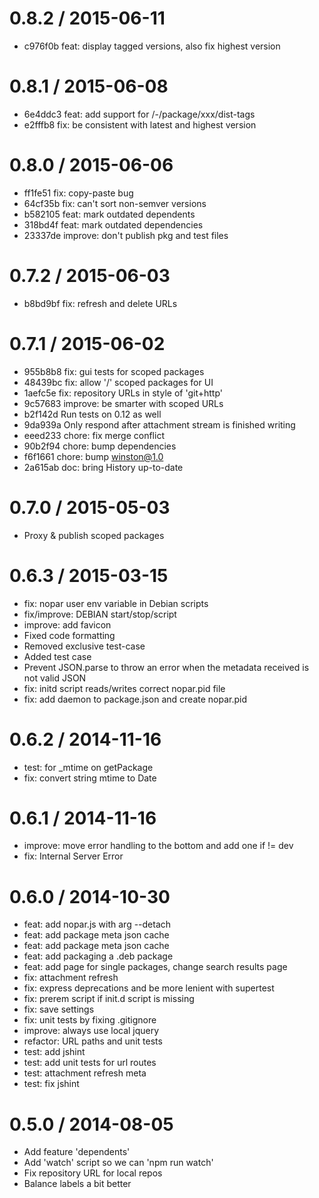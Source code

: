 0.8.2 / 2015-06-11
==================

  * c976f0b feat: display tagged versions, also fix highest version

0.8.1 / 2015-06-08
==================

  * 6e4ddc3 feat: add support for /-/package/xxx/dist-tags
  * e2fffb8 fix: be consistent with latest and highest version

0.8.0 / 2015-06-06
==================

  * ff1fe51 fix: copy-paste bug
  * 64cf35b fix: can't sort non-semver versions
  * b582105 feat: mark outdated dependents
  * 318bd4f feat: mark outdated dependencies
  * 23337de improve: don't publish pkg and test files

0.7.2 / 2015-06-03
==================

  * b8bd9bf fix: refresh and delete URLs

0.7.1 / 2015-06-02
==================

  * 955b8b8 fix: gui tests for scoped packages
  * 48439bc fix: allow '/' scoped packages for UI
  * 1aefc5e fix: repository URLs in style of 'git+http'
  * 9c57683 improve: be smarter with scoped URLs
  * b2f142d Run tests on 0.12 as well
  * 9da939a Only respond after attachment stream is finished writing
  * eeed233 chore: fix merge conflict
  * 90b2f94 chore: bump dependencies
  * f6f1661 chore: bump winston@1.0
  * 2a615ab doc: bring History up-to-date

0.7.0 / 2015-05-03
==================

 * Proxy & publish scoped packages

0.6.3 / 2015-03-15
==================

 * fix: nopar user env variable in Debian scripts
 * fix/improve: DEBIAN start/stop/script
 * improve: add favicon
 * Fixed code formatting
 * Removed exclusive test-case
 * Added test case
 * Prevent JSON.parse to throw an error when the metadata received is not valid JSON
 * fix: initd script reads/writes correct nopar.pid file
 * fix: add daemon to package.json and create nopar.pid

0.6.2 / 2014-11-16
==================

 * test: for _mtime on getPackage
 * fix: convert string mtime to Date

0.6.1 / 2014-11-16
==================

 * improve: move error handling to the bottom and add one if != dev
 * fix: Internal Server Error

0.6.0 / 2014-10-30
==================

 * feat: add nopar.js with arg --detach
 * feat: add package meta json cache
 * feat: add package meta json cache
 * feat: add packaging a .deb package
 * feat: add page for single packages, change search results page
 * fix: attachment refresh
 * fix: express deprecations and be more lenient with supertest
 * fix: prerem script if init.d script is missing
 * fix: save settings
 * fix: unit tests by fixing .gitignore
 * improve: always use local jquery
 * refactor: URL paths and unit tests
 * test: add jshint
 * test: add unit tests for url routes
 * test: attachment refresh meta
 * test: fix jshint

0.5.0 / 2014-08-05
==================

 * Add feature 'dependents'
 * Add 'watch' script so we can 'npm run watch'
 * Fix repository URL for local repos
 * Balance labels a bit better
